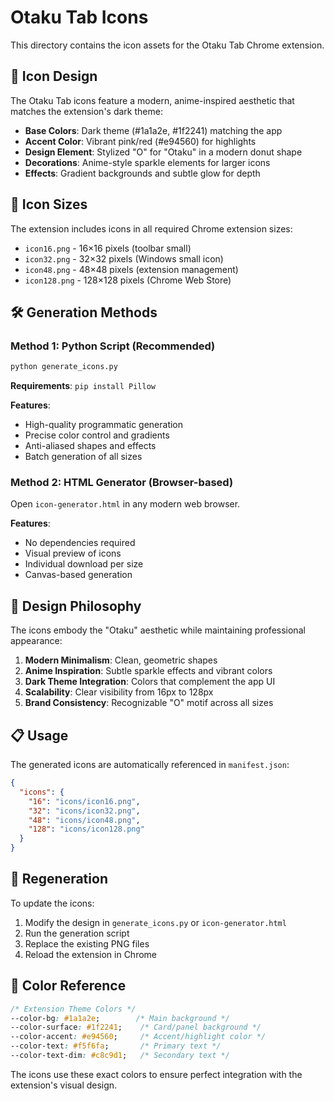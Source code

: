 # Otaku Tab Icons

This directory contains the icon assets for the Otaku Tab Chrome extension.

## 🎨 Icon Design

The Otaku Tab icons feature a modern, anime-inspired aesthetic that matches the extension's dark theme:

- **Base Colors**: Dark theme (#1a1a2e, #1f2241) matching the app
- **Accent Color**: Vibrant pink/red (#e94560) for highlights
- **Design Element**: Stylized "O" for "Otaku" in a modern donut shape
- **Decorations**: Anime-style sparkle elements for larger icons
- **Effects**: Gradient backgrounds and subtle glow for depth

## 📁 Icon Sizes

The extension includes icons in all required Chrome extension sizes:

- `icon16.png` - 16×16 pixels (toolbar small)
- `icon32.png` - 32×32 pixels (Windows small icon)
- `icon48.png` - 48×48 pixels (extension management)
- `icon128.png` - 128×128 pixels (Chrome Web Store)

## 🛠️ Generation Methods

### Method 1: Python Script (Recommended)
```bash
python generate_icons.py
```

**Requirements**: `pip install Pillow`

**Features**:
- High-quality programmatic generation
- Precise color control and gradients
- Anti-aliased shapes and effects
- Batch generation of all sizes

### Method 2: HTML Generator (Browser-based)
Open `icon-generator.html` in any modern web browser.

**Features**:
- No dependencies required
- Visual preview of icons
- Individual download per size
- Canvas-based generation

## 🎯 Design Philosophy

The icons embody the "Otaku" aesthetic while maintaining professional appearance:

1. **Modern Minimalism**: Clean, geometric shapes
2. **Anime Inspiration**: Subtle sparkle effects and vibrant colors
3. **Dark Theme Integration**: Colors that complement the app UI
4. **Scalability**: Clear visibility from 16px to 128px
5. **Brand Consistency**: Recognizable "O" motif across all sizes

## 📋 Usage

The generated icons are automatically referenced in `manifest.json`:

```json
{
  "icons": {
    "16": "icons/icon16.png",
    "32": "icons/icon32.png", 
    "48": "icons/icon48.png",
    "128": "icons/icon128.png"
  }
}
```

## 🔄 Regeneration

To update the icons:

1. Modify the design in `generate_icons.py` or `icon-generator.html`
2. Run the generation script
3. Replace the existing PNG files
4. Reload the extension in Chrome

## 🎨 Color Reference

```css
/* Extension Theme Colors */
--color-bg: #1a1a2e;        /* Main background */
--color-surface: #1f2241;    /* Card/panel background */
--color-accent: #e94560;     /* Accent/highlight color */
--color-text: #f5f6fa;       /* Primary text */
--color-text-dim: #c8c9d1;   /* Secondary text */
```

The icons use these exact colors to ensure perfect integration with the extension's visual design.
